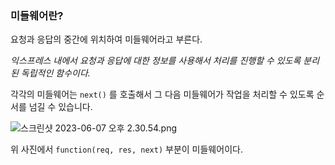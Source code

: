 ### 미들웨어란?

요청과 응답의 중간에 위치하여 미들웨어라고 부른다.

*익스프레스 내에서 요청과 응답에 대한 정보를 사용해서 처리를 진행할 수 있도록 분리된 독립적인 함수이다.*

각각의 미들웨어는 `next()` 를 호출해서 그 다음 미들웨어가 작업을 처리할 수 있도록 순서를 넘길 수 있습니다.

![스크린샷 2023-06-07 오후 2.30.54.png](https://s3-us-west-2.amazonaws.com/secure.notion-static.com/3e877ead-2a44-4a62-923f-af16b61d9b61/%E1%84%89%E1%85%B3%E1%84%8F%E1%85%B3%E1%84%85%E1%85%B5%E1%86%AB%E1%84%89%E1%85%A3%E1%86%BA_2023-06-07_%E1%84%8B%E1%85%A9%E1%84%92%E1%85%AE_2.30.54.png)

위 사진에서 `function(req, res, next)` 부분이 미들웨어이다.